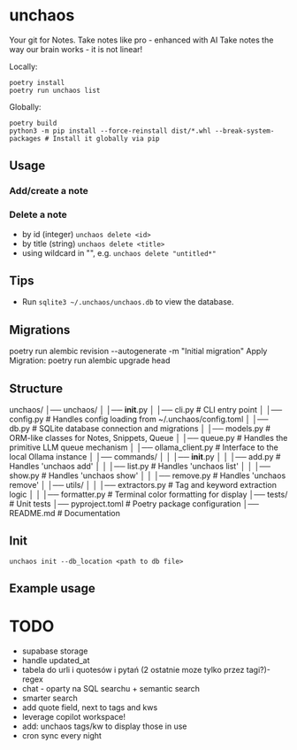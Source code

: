# unchaos
Your git for Notes.
 Take notes like pro - enhanced with AI
 Take notes the way our brain works - it is not linear!

Locally:

```
poetry install
poetry run unchaos list
```

Globally:
```
poetry build
python3 -m pip install --force-reinstall dist/*.whl --break-system-packages # Install it globally via pip
```

## Usage

### Add/create a note
### Delete a note
- by id (integer) `unchaos delete <id>`
- by title (string) `unchaos delete <title>`
- using wildcard in "", e.g. `unchaos delete "untitled*"`

## Tips

- Run `sqlite3 ~/.unchaos/unchaos.db` to view the database.

## Migrations

poetry run alembic revision --autogenerate -m "Initial migration"
Apply Migration: poetry run alembic upgrade head

## Structure

unchaos/
│── unchaos/
│   │── __init__.py
│   │── cli.py              # CLI entry point
│   │── config.py           # Handles config loading from ~/.unchaos/config.toml
│   │── db.py               # SQLite database connection and migrations
│   │── models.py           # ORM-like classes for Notes, Snippets, Queue
│   │── queue.py            # Handles the primitive LLM queue mechanism
│   │── ollama_client.py    # Interface to the local Ollama instance
│   │── commands/
│   │   │── __init__.py
│   │   │── add.py          # Handles 'unchaos add'
│   │   │── list.py         # Handles 'unchaos list'
│   │   │── show.py         # Handles 'unchaos show'
│   │   │── remove.py       # Handles 'unchaos remove'
│   │── utils/
│   │   │── extractors.py   # Tag and keyword extraction logic
│   │   │── formatter.py    # Terminal color formatting for display
│── tests/                  # Unit tests
│── pyproject.toml          # Poetry package configuration
│── README.md               # Documentation

## Init

`unchaos init --db_location <path to db file>`

## Example usage

# TODO
* supabase storage
* handle updated_at
* tabela do urli i quotesów i pytań (2 ostatnie moze tylko przez tagi?)- regex 
* chat - oparty na SQL searchu + semantic search
* smarter search
* add quote field, next to tags and kws
* leverage copilot workspace!
* add: unchaos tags/kw to display those in use
* cron sync every night